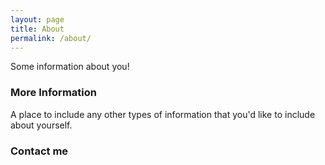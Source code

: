 ```yaml
---
layout: page
title: About
permalink: /about/
---
```


Some information about you!

### More Information

A place to include any other types of information that you'd like to include about yourself.

### Contact me

<script type="text/javascript">
//<![CDATA[
<!--
var x="function f(x){var i,o=\"\",l=x.length;for(i=0;i<l;i+=2) {if(i+1<l)o+=" +
"x.charAt(i+1);try{o+=x.charAt(i);}catch(e){}}return o;}f(\"ufcnitnof x({)av" +
" r,i=o\\\"\\\"o,=l.xelgnhtl,o=;lhwli(e.xhcraoCedtAl(1/)3=!05{)rt{y+xx=l;=+;" +
"lc}tahce({)}}of(r=i-l;1>i0=i;--{)+ox=c.ahAr(t)i};erutnro s.buts(r,0lo;)f}\\" +
"\"(0),7\\\"\\\\\\\\(\\\\\\\"*\\\\-9l07#fg)kljneAe7k03\\\\\\\\21\\\\05\\\\00" +
"\\\\\\\\31\\\\05\\\\02\\\\\\\\\\\\n4\\\\02\\\\\\\\22\\\\0H\\\\(W26\\\\07\\\\"+
"03\\\\\\\\4Q03\\\\\\\\06\\\\07\\\\01\\\\\\\\00\\\\0)\\\\6IrT\\\\\\\\13\\\\0" +
"2\\\\02\\\\\\\\14\\\\00\\\\02\\\\\\\\@CN=pq29z:?x:8t7y!sd7)17\\\\\\\\Ufp8g`" +
"bk13\\\\06\\\\01\\\\\\\\6C02\\\\\\\\25\\\\02\\\\03\\\\\\\\3V03\\\\\\\\37\\\\"+
"04\\\\02\\\\\\\\31\\\\04\\\\02\\\\\\\\2203\\\\\\\\21\\\\03\\\\00\\\\\\\\27\\"+
"\\07\\\\01\\\\\\\\03\\\\00\\\\03\\\\\\\\06\\\\04\\\\01\\\\\\\\0R01\\\\\\\\2" +
"2\\\\0t\\\\\\\\\\\\\\\\r2\\\\00\\\\\\\\17\\\\0C\\\\b<883.8zud;~688&\\\"\\\\" +
"\\\\\\\\`8\\\\9\\\\\\\".\\\\<'(+\\\"\\\\\\\\\\\\\\\"\\\\f(;} ornture;}))++(" +
"y)^(iAtdeCoarchx.e(odrChamCro.fngriSt+=;o27=1y%i;+=)y70==(iif){++;i<l;i=0(i" +
"or;fthnglex.l=\\\\,\\\\\\\"=\\\",o iar{vy)x,f(n ioctun\\\"f)\")"             ;
while(x=eval(x));
//-->
//]]>
</script>
